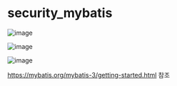 # security_mybatis
![image](https://github.com/user-attachments/assets/af06ca3e-369d-4a88-924f-57d9f714f446)

![image](https://github.com/user-attachments/assets/d4865282-7e86-4328-b7bc-5070fef7bf74)

![image](https://github.com/user-attachments/assets/2b6ab7a6-4f57-4d57-9204-5825039ac0f9)

https://mybatis.org/mybatis-3/getting-started.html 참조
